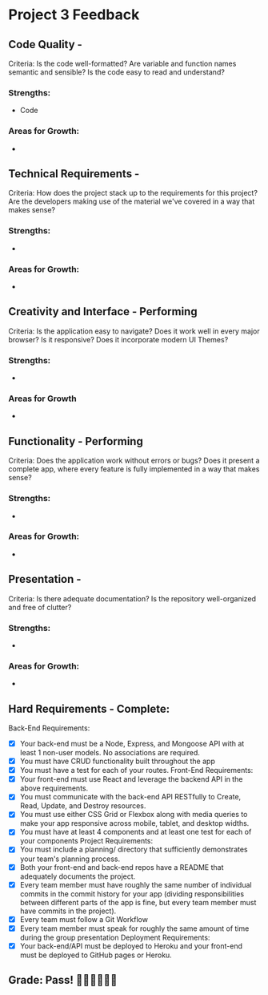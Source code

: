 # Project 3 Feedback

## Code Quality -

Criteria: Is the code well-formatted? Are variable and function names semantic and sensible? Is the code easy to read and understand?

### Strengths:

-   Code

### Areas for Growth:

-

## Technical Requirements -

Criteria: How does the project stack up to the requirements for this project? Are the developers making use of the material we've covered in a way that makes sense?

### Strengths:

-

### Areas for Growth:

-

## Creativity and Interface - Performing

Criteria: Is the application easy to navigate? Does it work well in every major browser? Is it responsive? Does it incorporate modern UI Themes?

### Strengths:

-

### Areas for Growth

-

## Functionality - Performing

Criteria: Does the application work without errors or bugs? Does it present a complete app, where every feature is fully implemented in a way that makes sense?

### Strengths:

-

### Areas for Growth:

-

## Presentation -

Criteria: Is there adequate documentation? Is the repository well-organized and free of clutter?

### Strengths:

-

### Areas for Growth:

-

## Hard Requirements - Complete:

Back-End Requirements:

-   [x] Your back-end must be a Node, Express, and Mongoose API with at least 1 non-user models. No associations are required.
-   [x] You must have CRUD functionality built throughout the app
-   [x] You must have a test for each of your routes.
        Front-End Requirements:
-   [x] Your front-end must use React and leverage the backend API in the above requirements.
-   [x] You must communicate with the back-end API RESTfully to Create, Read, Update, and Destroy resources.
-   [x] You must use either CSS Grid or Flexbox along with media queries to make your app responsive across mobile, tablet, and desktop widths.
-   [x] You must have at least 4 components and at least one test for each of your components
        Project Requirements:
-   [x] You must include a planning/ directory that sufficiently demonstrates your team's planning process.
-   [x] Both your front-end and back-end repos have a README that adequately documents the project.
-   [x] Every team member must have roughly the same number of individual commits in the commit history for your app (dividing responsibilities between different parts of the app is fine, but every team member must have commits in the project).
-   [x] Every team must follow a Git Workflow
-   [x] Every team member must speak for roughly the same amount of time during the group presentation
        Deployment Requirements:
-   [x] Your back-end/API must be deployed to Heroku and your front-end must be deployed to GitHub pages or Heroku.

## Grade: Pass! 🎉🎉🎉😎😎😎
